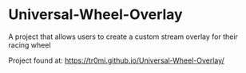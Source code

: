 # Universal-Wheel-Overlay
A project that allows users to create a custom stream overlay for their racing wheel

Project found at:
 https://tr0mi.github.io/Universal-Wheel-Overlay/
